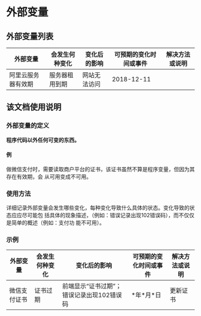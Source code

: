# 外部变量


## 外部变量列表
外部变量 | 会发生何种变化 | 变化后的影响 | 可预期的变化时间或事件 | 解决方法或说明
--|--|--|--|--
阿里云服务器有效期 | 服务器租用到期 | 网站无法访问 | 2018-12-11 | 


## 该文档使用说明
### 外部变量的定义
**程序代码以外任何可变的东西。**
#### 例
做微信支付时，需要读取商户平台的证书，该证书虽然不算是程序变量，但因为其存在有效期，会
从可用变成不可用。

### 使用方法
详细记录外部变量会发生哪些变化，每种变化导致什么具体的状态。变化导致的状态应应尽可能包
括具体的现象描述，（例如：错误记录出现102错误码），而不仅仅是简单的概述（例如：支付功
能不可用）。

### 示例
外部变量 | 会发生何种变化 | 变化后的影响 | 可预期的变化时间或事件 | 解决方法或说明
--|--|--|--|--
微信支付证书 | 证书过期 | 前端显示“证书过期”；错误记录出现102错误码 | \*年\*月\*日 | 更新证书

